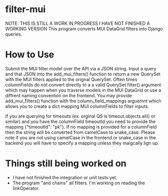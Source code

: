 # filter-mui
NOTE: THIS IS STILL A WORK IN PROGRESS I HAVE NOT FINISHED A WORKING VERSION
This program converts MUI DataGrid filters into Django queries. 

# How to Use

Submit the MUI filter model over the API via a JSON string. Input a query and that JSON into the add_mui_filters() function to return a new QuerySet with the MUI filters applied to the orignal QuerySet. Often times columnFields do not convert directly to a a valid QuerySet.filter() argument which may happen when you traverse models in the MUI DataGrid or use a diffrent naming convention on the frontend. You may provide add_mui_filters() function with the column_field_mappings arguemnt which allows you to create a dict mapping MUI columnFields to filter inputs. 

If you are querying for timeouts (ex. orginal QS is timeout.objects.all() or similar) and you have the columnField timeoutId you need to provide the mapping {"timeoutId": "pk"}. If no mapping is provided for a columnField then the string will be converted from camelCase to snake_case. Please note if you are not using camelCase in the frontend or snake_case in the backend you will have to specify a mapping unless they maigcally lign up.

# Things still being worked on

- I have not finished the integration or unit tests yet.
- The program "and chains" all filters. I'm working on reading the linkOperator. 
